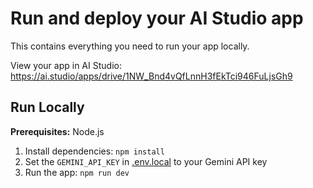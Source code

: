 
# Run and deploy your AI Studio app

This contains everything you need to run your app locally.

View your app in AI Studio: https://ai.studio/apps/drive/1NW_Bnd4vQfLnnH3fEkTci946FuLjsGh9

## Run Locally

**Prerequisites:**  Node.js


1. Install dependencies:
   `npm install`
2. Set the `GEMINI_API_KEY` in [.env.local](.env.local) to your Gemini API key
3. Run the app:
   `npm run dev`
